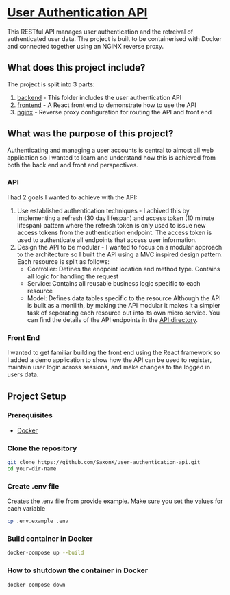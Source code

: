 # [User Authentication API](https://user-authentication.saxonkeegan.com)
This RESTful API manages user authentication and the retreival of authenticated user data. The project is built to be containerised with Docker and connected together using an NGINX reverse proxy.
## What does this project include?
The project is split into 3 parts:
1. [backend](./backend) - This folder includes the user authentication API
2. [frontend](./frontend) - A React front end to demonstrate how to use the API
3. [nginx](./nginx) - Reverse proxy configuration for routing the API and front end
## What was the purpose of this project?
Authenticating and managing a user accounts is central to almost all web application so I wanted to learn and understand how this is achieved from both the back end and front end perspectives.
### API
I had 2 goals I wanted to achieve with the API:
1. Use established authentication techniques - I achived this by implementing a refresh (30 day lifespan) and access token (10 minute lifespan) pattern where the refresh token is only used to issue new access tokens from the authentication endpoint. The access token is used to authenticate all endpoints that access user information.
2. Design the API to be modular - I wanted to focus on a modular approach to the architecture so I built the API using a MVC inspired design pattern. Each resource is split as follows:
   - Controller: Defines the endpoint location and method type. Contains all logic for handling the request
   - Service: Contains all reusable business logic specific to each resource
   - Model: Defines data tables specific to the resource
Although the API is built as a monilith, by making the API modular it makes it a simpler task of seperating each resource out into its own micro service.
You can find the details of the API endpoints in the [API directory](/tree/main/backend).
### Front End
I wanted to get familiar building the front end using the React framework so I added a demo application to show how the API can be used to register, maintain user login across sessions, and make changes to the logged in users data.
## Project Setup
### Prerequisites
- [Docker](https://www.docker.com/)
### Clone the repository
```sh
git clone https://github.com/SaxonK/user-authentication-api.git
cd your-dir-name
```
### Create .env file
Creates the .env file from provide example. Make sure you set the values for each variable
```sh
cp .env.example .env
```
### Build container in Docker
```sh
docker-compose up --build
```
### How to shutdown the container in Docker
```sh
docker-compose down
```
